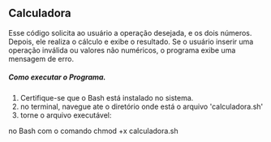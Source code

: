 ## Calculadora
Esse código solicita ao usuário a operação desejada, e os dois números.
Depois, ele realiza o cálculo e exibe o resultado. 
Se o usuário inserir uma operação inválida ou valores não numéricos, o programa exibe uma mensagem de erro.

##### Como executar o Programa.
1. Certifique-se que o Bash está instalado no sistema.
2. no terminal, navegue ate o diretório onde está o arquivo 'calculadora.sh'
3. torne o arquivo executável:
   
no Bash com o comando chmod +x calculadora.sh
